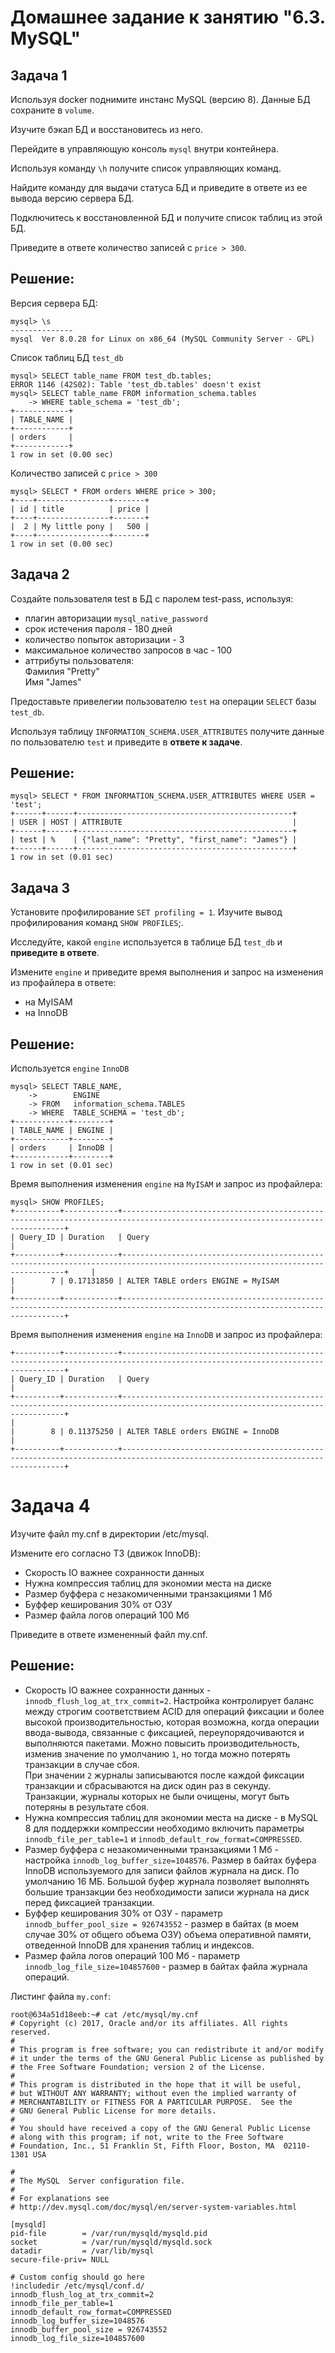 # Домашнее задание к занятию "6.3. MySQL"
## Задача 1
Используя docker поднимите инстанс MySQL (версию 8). Данные БД сохраните в `volume`.

Изучите бэкап БД и восстановитесь из него.

Перейдите в управляющую консоль `mysql` внутри контейнера.

Используя команду `\h` получите список управляющих команд.

Найдите команду для выдачи статуса БД и приведите в ответе из ее вывода версию сервера БД.

Подключитесь к восстановленной БД и получите список таблиц из этой БД.

Приведите в ответе количество записей с `price > 300`.
## Решение:
Версия сервера БД:
```
mysql> \s
--------------
mysql  Ver 8.0.28 for Linux on x86_64 (MySQL Community Server - GPL)
```
Список таблиц БД `test_db`
```
mysql> SELECT table_name FROM test_db.tables;
ERROR 1146 (42S02): Table 'test_db.tables' doesn't exist
mysql> SELECT table_name FROM information_schema.tables
    -> WHERE table_schema = 'test_db';
+------------+
| TABLE_NAME |
+------------+
| orders     |
+------------+
1 row in set (0.00 sec)
```
Количество записей с `price > 300`
```
mysql> SELECT * FROM orders WHERE price > 300;
+----+----------------+-------+
| id | title          | price |
+----+----------------+-------+
|  2 | My little pony |   500 |
+----+----------------+-------+
1 row in set (0.00 sec)
```
## Задача 2
Создайте пользователя test в БД c паролем test-pass, используя:

- плагин авторизации `mysql_native_password`
- срок истечения пароля - 180 дней
- количество попыток авторизации - 3
- максимальное количество запросов в час - 100
- аттрибуты пользователя:  
Фамилия "Pretty"  
Имя "James"

Предоставьте привелегии пользователю `test` на операции `SELECT` базы `test_db`.

Используя таблицу `INFORMATION_SCHEMA.USER_ATTRIBUTES` получите данные по пользователю `test` и приведите в **ответе к задаче**.
## Решение:
```
mysql> SELECT * FROM INFORMATION_SCHEMA.USER_ATTRIBUTES WHERE USER = 'test';
+------+------+------------------------------------------------+
| USER | HOST | ATTRIBUTE                                      |
+------+------+------------------------------------------------+
| test | %    | {"last_name": "Pretty", "first_name": "James"} |
+------+------+------------------------------------------------+
1 row in set (0.01 sec)
```
## Задача 3
Установите профилирование `SET profiling = 1`. Изучите вывод профилирования команд `SHOW PROFILES`;.

Исследуйте, какой `engine` используется в таблице БД `test_db` и **приведите в ответе**.

Измените `engine` и приведите время выполнения и запрос на изменения из профайлера в ответе:

- на MyISAM
- на InnoDB
## Решение:
Используется `engine` `InnoDB`
```
mysql> SELECT TABLE_NAME,
    ->        ENGINE
    -> FROM   information_schema.TABLES
    -> WHERE  TABLE_SCHEMA = 'test_db';
+------------+--------+
| TABLE_NAME | ENGINE |
+------------+--------+
| orders     | InnoDB |
+------------+--------+
1 row in set (0.01 sec)
```
Время выполнения изменения `engine` на `MyISAM` и запрос из профайлера:
```
mysql> SHOW PROFILES;
+----------+------------+-------------------------------------------------------------------------------------------------------------------------------+
| Query_ID | Duration   | Query                                                                                                                         |
+----------+------------+-------------------------------------------------------------------------------------------------------------------------------+     |
|        7 | 0.17131850 | ALTER TABLE orders ENGINE = MyISAM                                                                                            |
+----------+------------+-------------------------------------------------------------------------------------------------------------------------------+

```
Время выполнения изменения `engine` на `InnoDB` и запрос из профайлера:
```
+----------+------------+-------------------------------------------------------------------------------------------------------------------------------+
| Query_ID | Duration   | Query                                                                                                                         |
+----------+------------+-------------------------------------------------------------------------------------------------------------------------------+                                                                                           |
|        8 | 0.11375250 | ALTER TABLE orders ENGINE = InnoDB                                                                                            |
+----------+------------+-------------------------------------------------------------------------------------------------------------------------------+
```
# Задача 4
Изучите файл my.cnf в директории /etc/mysql.

Измените его согласно ТЗ (движок InnoDB):

- Скорость IO важнее сохранности данных
- Нужна компрессия таблиц для экономии места на диске
- Размер буффера с незакомиченными транзакциями 1 Мб
- Буффер кеширования 30% от ОЗУ
- Размер файла логов операций 100 Мб

Приведите в ответе измененный файл my.cnf.

## Решение:
- Скорость IO важнее сохранности данных - `innodb_flush_log_at_trx_commit=2`. Настройка контролирует баланс между строгим соответствием ACID для операций фиксации и более высокой производительностью, которая возможна, когда операции ввода-вывода, связанные с фиксацией, переупорядочиваются и выполняются пакетами. Можно повысить производительность, изменив значение по умолчанию `1`, но тогда можно потерять транзакции в случае сбоя.  
При значении `2` журналы записываются после каждой фиксации транзакции и сбрасываются на диск один раз в секунду. Транзакции, журналы которых не были очищены, могут быть потеряны в результате сбоя.
- Нужна компрессия таблиц для экономии места на диске - в MySQL 8 для поддержки компрессии необходимо включить параметры `innodb_file_per_table=1` и `innodb_default_row_format=COMPRESSED`.
- Размер буффера с незакомиченными транзакциями 1 Мб - настройка `innodb_log_buffer_size=1048576`. Размер в байтах буфера InnoDB используемого для записи файлов журнала на диск. По умолчанию 16 МБ. Большой буфер журнала позволяет выполнять большие транзакции без необходимости записи журнала на диск перед фиксацией транзакции.
- Буффер кеширования 30% от ОЗУ - параметр `innodb_buffer_pool_size = 926743552` - размер в байтах (в моем случае 30% от общего объема ОЗУ) объема оперативной памяти, отведенной InnoDB для хранения таблиц и индексов.
- Размер файла логов операций 100 Мб - параметр `innodb_log_file_size=104857600` - размер в байтах файла журнала операций.

Листинг файла `my.conf`:
```
root@634a51d18eeb:~# cat /etc/mysql/my.cnf
# Copyright (c) 2017, Oracle and/or its affiliates. All rights reserved.
#
# This program is free software; you can redistribute it and/or modify
# it under the terms of the GNU General Public License as published by
# the Free Software Foundation; version 2 of the License.
#
# This program is distributed in the hope that it will be useful,
# but WITHOUT ANY WARRANTY; without even the implied warranty of
# MERCHANTABILITY or FITNESS FOR A PARTICULAR PURPOSE.  See the
# GNU General Public License for more details.
#
# You should have received a copy of the GNU General Public License
# along with this program; if not, write to the Free Software
# Foundation, Inc., 51 Franklin St, Fifth Floor, Boston, MA  02110-1301 USA

#
# The MySQL  Server configuration file.
#
# For explanations see
# http://dev.mysql.com/doc/mysql/en/server-system-variables.html

[mysqld]
pid-file        = /var/run/mysqld/mysqld.pid
socket          = /var/run/mysqld/mysqld.sock
datadir         = /var/lib/mysql
secure-file-priv= NULL

# Custom config should go here
!includedir /etc/mysql/conf.d/
innodb_flush_log_at_trx_commit=2
innodb_file_per_table=1
innodb_default_row_format=COMPRESSED
innodb_log_buffer_size=1048576
innodb_buffer_pool_size = 926743552
innodb_log_file_size=104857600
```
